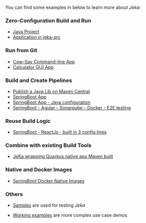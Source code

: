 You can find some examples in below to learn more about _Jeka_:

### Zero-Configuration Build and Run

- [Java Project](https://github.com/jeka-dev/demo-zero-conf)
- [Application in jeka-src](https://github.com/jeka-dev/demo-base-application)

### Run from Git

- [Cow-Say Command-line App](https://github.com/jeka-dev/demo-cowsay)
- [Calculator GUI App](https://github.com/djeang/Calculator-jeka)

### Build and Create Pipelines

- [Publish a Java Lib on Maven Central](https://github.com/djeang/vincer-dom)
- [SpringBoot App](https://github.com/jeka-dev/demo-springboot-simple)
- [SpringBoot App - Java configuration](https://github.com/jeka-dev/demo-springboot-simple/tree/code-config)
- [SpringBoot - Agular - Sonarqube - Docker - E2E testing](https://github.com/jeka-dev/demo-project-springboot-angular)

### Reuse Build Logic

- [SpringBoot - ReactJs - built in 3 config lines](https://github.com/jeka-dev/demo-build-templates-consumer)

### Combine with existing Build Tools

- [JeKa wrapping Quarkus native app Maven built](https://github.com/jeka-dev/demo-maven-jeka-quarkus)

### Native and Docker Images

- [SpringBoot Docker Native Images](https://github.com/jeka-dev/demo-project-springboot-headless)
  <br/>

### Others

* [Samples](https://github.com/jerkar/jeka/tree/master/samples) are used for testing _Jeka_

* [Working examples](https://github.com/jerkar/working-examples) are more complex use case demos

